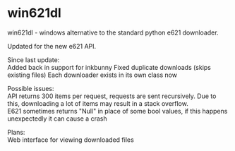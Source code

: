 # win621dl

win621dl - windows alternative to the standard python e621 downloader.

Updated for the new e621 API.

Since last update:  
Added back in support for inkbunny
Fixed duplicate downloads (skips existing files)
Each downloader exists in its own class now

Possible issues:  
API returns 300 items per request, requests are sent recursively. Due to this, downloading a lot of items may result in a stack overflow.  
E621 sometimes returns "Null" in place of some bool values, if this happens unexpectedly it can cause a crash   

Plans:  
Web interface for viewing downloaded files  
